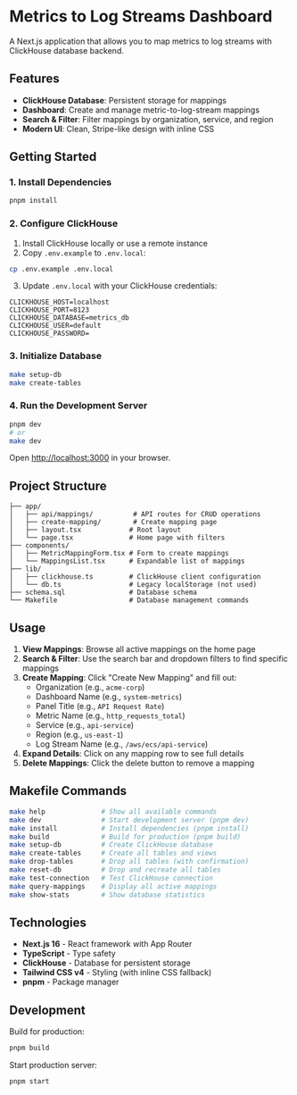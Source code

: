 # Metrics to Log Streams Dashboard

A Next.js application that allows you to map metrics to log streams with ClickHouse database backend.

## Features

- **ClickHouse Database**: Persistent storage for mappings
- **Dashboard**: Create and manage metric-to-log-stream mappings
- **Search & Filter**: Filter mappings by organization, service, and region
- **Modern UI**: Clean, Stripe-like design with inline CSS

## Getting Started

### 1. Install Dependencies

```bash
pnpm install
```

### 2. Configure ClickHouse

1. Install ClickHouse locally or use a remote instance
2. Copy `.env.example` to `.env.local`:

```bash
cp .env.example .env.local
```

3. Update `.env.local` with your ClickHouse credentials:

```env
CLICKHOUSE_HOST=localhost
CLICKHOUSE_PORT=8123
CLICKHOUSE_DATABASE=metrics_db
CLICKHOUSE_USER=default
CLICKHOUSE_PASSWORD=
```

### 3. Initialize Database

```bash
make setup-db
make create-tables
```

### 4. Run the Development Server

```bash
pnpm dev
# or
make dev
```

Open [http://localhost:3000](http://localhost:3000) in your browser.

## Project Structure

```
├── app/
│   ├── api/mappings/          # API routes for CRUD operations
│   ├── create-mapping/        # Create mapping page
│   ├── layout.tsx            # Root layout
│   └── page.tsx              # Home page with filters
├── components/
│   ├── MetricMappingForm.tsx # Form to create mappings
│   └── MappingsList.tsx      # Expandable list of mappings
├── lib/
│   ├── clickhouse.ts         # ClickHouse client configuration
│   └── db.ts                 # Legacy localStorage (not used)
├── schema.sql                # Database schema
└── Makefile                  # Database management commands
```

## Usage

1. **View Mappings**: Browse all active mappings on the home page
2. **Search & Filter**: Use the search bar and dropdown filters to find specific mappings
3. **Create Mapping**: Click "Create New Mapping" and fill out:
   - Organization (e.g., `acme-corp`)
   - Dashboard Name (e.g., `system-metrics`)
   - Panel Title (e.g., `API Request Rate`)
   - Metric Name (e.g., `http_requests_total`)
   - Service (e.g., `api-service`)
   - Region (e.g., `us-east-1`)
   - Log Stream Name (e.g., `/aws/ecs/api-service`)
4. **Expand Details**: Click on any mapping row to see full details
5. **Delete Mappings**: Click the delete button to remove a mapping

## Makefile Commands

```bash
make help              # Show all available commands
make dev               # Start development server (pnpm dev)
make install           # Install dependencies (pnpm install)
make build             # Build for production (pnpm build)
make setup-db          # Create ClickHouse database
make create-tables     # Create all tables and views
make drop-tables       # Drop all tables (with confirmation)
make reset-db          # Drop and recreate all tables
make test-connection   # Test ClickHouse connection
make query-mappings    # Display all active mappings
make show-stats        # Show database statistics
```

## Technologies

- **Next.js 16** - React framework with App Router
- **TypeScript** - Type safety
- **ClickHouse** - Database for persistent storage
- **Tailwind CSS v4** - Styling (with inline CSS fallback)
- **pnpm** - Package manager

## Development

Build for production:
```bash
pnpm build
```

Start production server:
```bash
pnpm start
```
